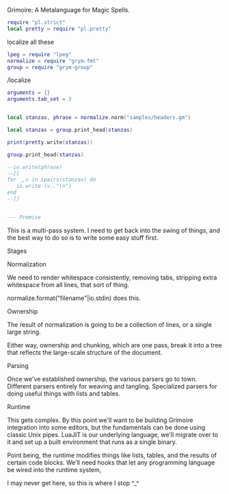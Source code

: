   Grimoire: A Metalanguage for Magic Spells.

```lua
require "pl.strict"
local pretty = require "pl.pretty"
```
 localize all these

```lua
lpeg = require "lpeg"
normalize = require "grym-fmt"
group = require "grym-group"
```
 /localize

```lua
arguments = {}
arguments.tab_set = 3


local stanzas, phrase = normalize.norm("samples/headers.gm")

local stanzas = group.print_head(stanzas)

print(pretty.write(stanzas))

group.print_head(stanzas)

--io.write(phrase)
--[[
for _,v in ipairs(stanzas) do
   io.write (v.."\n")
end
--]]


--- Premise
```
 
  This is a multi-pass system. I need to get back into the swing of things,
  and the best way to do so is to write some easy stuff first.


 Stages

 Normalization

 We need to render whitespace consistently, removing tabs, stripping extra whitespace from all lines,
 that sort of thing. 

 normalize.format("filename"|io.stdin) does this. 


 Ownership

 The result of normalization is going to be a collection of lines, or a single large string.
 
 Either way, ownership and chunking, which are one pass, break it into a tree that reflects the 
 large-scale structure of the document. 

 Parsing

 Once we've established ownership, the various parsers go to town. 
 Different parsers entirely for weaving and tangling. 
 Specialized parsers for doing useful things with lists and tables. 

 Runtime

 This gets complex. By this point we'll want to be building Grimoire integration into some 
 editors, but the fundamentals can be done using classic Unix pipes. LuaJIT is our underlying
 language, we'll migrate over to it and set up a built environment that runs as a single binary.

 Point being, the runtime modifies things like lists, tables, and the results of certain code blocks. 
 We'll need hooks that let any programming language be wired into the runtime system, 

 I may never get here, so this is where I stop ^_^

